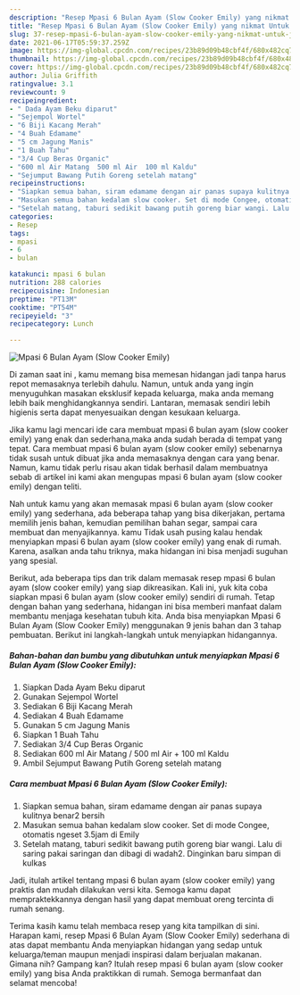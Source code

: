 ```yaml
---
description: "Resep Mpasi 6 Bulan Ayam (Slow Cooker Emily) yang nikmat Untuk Jualan"
title: "Resep Mpasi 6 Bulan Ayam (Slow Cooker Emily) yang nikmat Untuk Jualan"
slug: 37-resep-mpasi-6-bulan-ayam-slow-cooker-emily-yang-nikmat-untuk-jualan
date: 2021-06-17T05:59:37.259Z
image: https://img-global.cpcdn.com/recipes/23b89d09b48cbf4f/680x482cq70/mpasi-6-bulan-ayam-slow-cooker-emily-foto-resep-utama.jpg
thumbnail: https://img-global.cpcdn.com/recipes/23b89d09b48cbf4f/680x482cq70/mpasi-6-bulan-ayam-slow-cooker-emily-foto-resep-utama.jpg
cover: https://img-global.cpcdn.com/recipes/23b89d09b48cbf4f/680x482cq70/mpasi-6-bulan-ayam-slow-cooker-emily-foto-resep-utama.jpg
author: Julia Griffith
ratingvalue: 3.1
reviewcount: 9
recipeingredient:
- " Dada Ayam Beku diparut"
- "Sejempol Wortel"
- "6 Biji Kacang Merah"
- "4 Buah Edamame"
- "5 cm Jagung Manis"
- "1 Buah Tahu"
- "3/4 Cup Beras Organic"
- "600 ml Air Matang  500 ml Air  100 ml Kaldu"
- "Sejumput Bawang Putih Goreng setelah matang"
recipeinstructions:
- "Siapkan semua bahan, siram edamame dengan air panas supaya kulitnya benar2 bersih"
- "Masukan semua bahan kedalam slow cooker. Set di mode Congee, otomatis ngeset 3.5jam di Emily"
- "Setelah matang, taburi sedikit bawang putih goreng biar wangi. Lalu di saring pakai saringan dan dibagi di wadah2. Dinginkan baru simpan di kulkas"
categories:
- Resep
tags:
- mpasi
- 6
- bulan

katakunci: mpasi 6 bulan 
nutrition: 288 calories
recipecuisine: Indonesian
preptime: "PT13M"
cooktime: "PT54M"
recipeyield: "3"
recipecategory: Lunch

---
```



![Mpasi 6 Bulan Ayam (Slow Cooker Emily)](https://img-global.cpcdn.com/recipes/23b89d09b48cbf4f/680x482cq70/mpasi-6-bulan-ayam-slow-cooker-emily-foto-resep-utama.jpg)

Di zaman  saat ini , kamu memang bisa memesan hidangan jadi tanpa harus repot memasaknya terlebih dahulu. Namun, untuk anda yang ingin menyuguhkan masakan eksklusif kepada keluarga, maka anda memang lebih baik menghidangkannya sendiri. Lantaran, memasak sendiri lebih higienis serta dapat menyesuaikan dengan kesukaan keluarga.

Jika kamu lagi mencari ide cara membuat mpasi 6 bulan ayam (slow cooker emily) yang enak dan sederhana,maka anda sudah berada di tempat yang tepat. Cara membuat mpasi 6 bulan ayam (slow cooker emily)  sebenarnya tidak susah untuk dibuat jika anda memasaknya dengan cara yang benar. Namun, kamu tidak perlu risau akan tidak berhasil dalam membuatnya 
sebab di artikel ini kami akan mengupas mpasi 6 bulan ayam (slow cooker emily) dengan teliti.  



Nah untuk kamu yang akan memasak mpasi 6 bulan ayam (slow cooker emily) yang sederhana, ada beberapa tahap yang bisa dikerjakan, pertama memilih jenis bahan, kemudian pemilihan bahan segar, sampai cara membuat dan menyajikannya. kamu Tidak usah pusing kalau hendak menyiapkan mpasi 6 bulan ayam (slow cooker emily) yang enak di rumah. Karena, asalkan anda  tahu triknya, maka hidangan ini bisa menjadi suguhan yang spesial.

Berikut, ada beberapa tips dan trik dalam memasak resep mpasi 6 bulan ayam (slow cooker emily) yang siap dikreasikan. Kali ini, yuk kita coba siapkan mpasi 6 bulan ayam (slow cooker emily) sendiri di rumah. Tetap dengan bahan yang sederhana, hidangan ini bisa memberi manfaat dalam membantu menjaga kesehatan tubuh kita. Anda bisa menyiapkan Mpasi 6 Bulan Ayam (Slow Cooker Emily) menggunakan 9 jenis bahan dan 3 tahap pembuatan. Berikut ini langkah-langkah untuk menyiapkan hidangannya.

<!--inarticleads1-->

##### Bahan-bahan dan bumbu yang dibutuhkan untuk menyiapkan Mpasi 6 Bulan Ayam (Slow Cooker Emily):

1. Siapkan  Dada Ayam Beku diparut
1. Gunakan Sejempol Wortel
1. Sediakan 6 Biji Kacang Merah
1. Sediakan 4 Buah Edamame
1. Gunakan 5 cm Jagung Manis
1. Siapkan 1 Buah Tahu
1. Sediakan 3/4 Cup Beras Organic
1. Sediakan 600 ml Air Matang / 500 ml Air + 100 ml Kaldu
1. Ambil Sejumput Bawang Putih Goreng setelah matang




<!--inarticleads2-->

##### Cara membuat Mpasi 6 Bulan Ayam (Slow Cooker Emily):

1. Siapkan semua bahan, siram edamame dengan air panas supaya kulitnya benar2 bersih
1. Masukan semua bahan kedalam slow cooker. Set di mode Congee, otomatis ngeset 3.5jam di Emily
1. Setelah matang, taburi sedikit bawang putih goreng biar wangi. Lalu di saring pakai saringan dan dibagi di wadah2. Dinginkan baru simpan di kulkas




Jadi, itulah artikel tentang  mpasi 6 bulan ayam (slow cooker emily)  yang praktis dan mudah dilakukan versi kita. Semoga kamu dapat mempraktekkannya dengan hasil yang dapat membuat oreng tercinta di rumah senang. 

Terima kasih kamu telah membaca resep yang kita tampilkan di sini. Harapan kami, resep  Mpasi 6 Bulan Ayam (Slow Cooker Emily) sederhana di atas dapat membantu Anda menyiapkan hidangan yang sedap untuk keluarga/teman maupun menjadi inspirasi dalam berjualan makanan. Gimana nih? Gampang kan? Itulah resep mpasi 6 bulan ayam (slow cooker emily) yang bisa Anda praktikkan di rumah. Semoga bermanfaat dan selamat mencoba!


